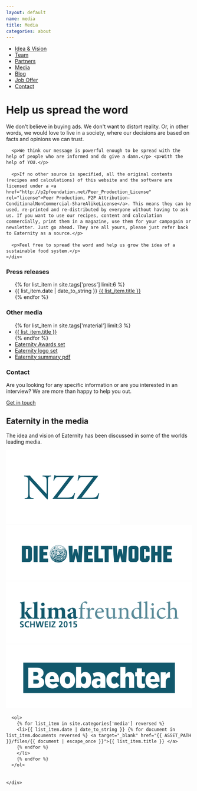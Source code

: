 ```yaml
---
layout: default
name: media
title: Media
categories: about
---
```


<style>
#main-nav-5 {
  border-bottom: 2px solid #46cc00;
}
</style>

<div class="container hidden-xs">
  <div class="row">
    <div class="col-xs-12 text-center">
      <ul class="subNavigation">
        <a href="/about"><li>Idea &amp; Vision</li></a>
        <a href="/about/#team"><li >Team</li></a>
        <a href="/about/partners"><li>Partners</li></a>
        <a href="/about/media"><li class="current">Media</li></a>
        <a href="/blog"><li>Blog</li></a>
        <a href="/about/#job-offer"><li><i class="fa fa-angle-right fa-lg"></i> Job Offer <i class="fa fa-angle-left fa-lg"></i></li></a>
        <a href="/contact"><li>Contact</li></a>
      </ul>
    </div>
  </div>
</div>

<div id="commons" class="container">
  <div class="row push-top small-push-bottom">
    <div class="col-xs-12 text-center">
      <h1>Help us spread the word</h1>
    </div>
  </div>

  <div class="row push-bottom">
    <div class="col-xs-12 col-sm-offset-1 col-sm-10 text-center">
      <p>We don't believe in buying ads. We don't want to distort reality. Or, in other words, we would love to live in a society, where our decisions are based on facts and opinions we can trust.</p>

      <p>We think our message is powerful enough to be spread with the help of people who are informed and do give a damn.</p> <p>With the help of YOU.</p>

      <p>If no other source is specified, all the original contents (recipes and calculations) of this website and the software are licensed under a <a href="http://p2pfoundation.net/Peer_Production_License" rel="license">Peer Production, P2P Attribution-ConditionalNonCommercial-ShareAlikeLicense</a>. This means they can be used, re-printed and re-distributed by everyone without having to ask us. If you want to use our recipes, content and calculation commercially, print them in a magazine, use them for your campagain or newsletter. Just go ahead. They are all yours, please just refer back to Eaternity as a source.</p>

      <p>Feel free to spread the word and help us grow the idea of a sustainable food system.</p>
    </div>

  </div>

  <div class="row big-push-bottom">
    <div class="col-xs-12 col-sm-5">
      <h3>Press releases</h3>
      <ul>
		{% for list_item in site.tags['press'] limit:6 %}
		<li>{{ list_item.date | date_to_string }} <a href="{{ BASE_PATH }}{{ list_item.url }}">{{ list_item.title }}</a></li>
		{% endfor %}
      </ul>
    </div>
    <div class="col-xs-12 col-sm-3 xs-push-top">
      <h3>Other media</h3>
      <ul>
  		{% for list_item in site.tags['material'] limit:3 %}
  		<li><a href="{{ BASE_PATH }}{{ list_item.url }}">{{ list_item.title }}</a></li>
  		{% endfor %}
        <li><a href="/assets/2015-11-05-Eaternity_award_set.zip">Eaternity Awards set</a></li>
        <li><a href="/assets/2024-01-01-Eaternity-Logo-Set.zip">Eaternity logo set</a></li>
        <li><a href="/assets/2019-10-04-eaternity-2pager">Eaternity summary pdf</a></li>
      </ul>
    </div>
    <div class="col-xs-12 col-sm-4 xs-push-top">
      <h3>Contact</h3>
      <p>Are you looking for any specific information or are you interested in an interview? We are more than happy to help you out.</p>
      <a class="button" href="/contact">Get in touch<i class="fa fa-angle-right fa-lg"></i></a>
    </div>
  </div>
</div>

<div class="window" style="background-image: url('/img/media/media-parallax.jpg')"></div>

<div class="container">
  <div class="row big-push-top small-push-bottom">
    <div class="col-xs-12 text-center">
      <h2>Eaternity in the media</h2>
    </div>
  </div>
  <div class="row push-bottom">
    <div class="col-xs-12 text-center">
      <p>The idea and vision of Eaternity has been discussed in some of the worlds leading media.</p>
    </div>
  </div>
  <div class="row push-bottom">
    <div class="col-xs-12 text-center">
      <img src="/img/media/nzz.svg">
      <img src="/img/media/weltwoche.svg">
      <img src="/img/media/klimafreundlich.svg">
      <img src="/img/media/beobachter.svg">

      <ol>
    	{% for list_item in site.categories['media'] reversed %}
    	<li>{{ list_item.date | date_to_string }} {% for document in list_item.documents reversed %} <a target="_blank" href="{{ ASSET_PATH }}/files/{{ document | escape_once }}">{{ list_item.title }} </a>
    	{% endfor %}
    	</li>
    	{% endfor %}
      </ol>


    </div>

  </div>
</div>

<script src="https://ajax.googleapis.com/ajax/libs/jquery/1.11.3/jquery.min.js"></script>
<script src="/js/jquery.magnific-popup.min.js"></script>
<script src="/js/jquery.royalslider.min.js"></script>
<!-- script src="/js/bootstrap.min.js"></script -->
<!-- script src="/js/icheck.min.js"></script -->
<script src="/js/script.js"></script>
